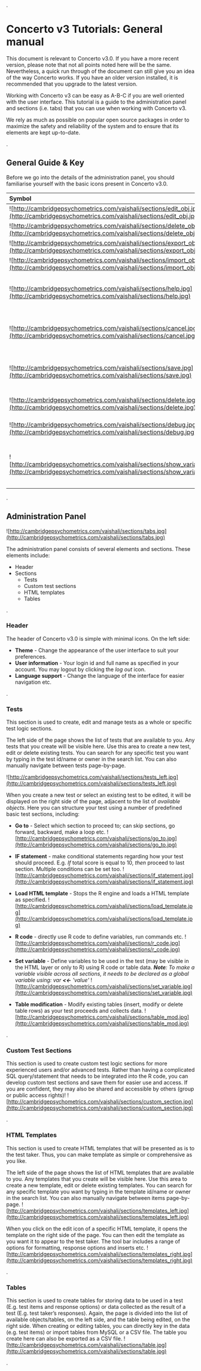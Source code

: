 .
# Concerto v3 Tutorials: General manual #

This document is relevant to Concerto v3.0. If you have a more recent version, please note that not all points noted here will be the same. Nevertheless, a quick run through of the document can still give you an idea of the way Concerto works. If you have an older version installed, it is recommended that you upgrade to the latest version.

Working with Concerto v3 can be easy as A-B-C if you are well oriented with the user interface. This tutorial is a guide to the administration panel and sections (i.e. tabs) that you can use when working with Concerto v3.

We rely as much as possible on popular open source packages in order to maximize the safety and reliability of the system and to ensure that its elements are kept up-to-date.

.
## General Guide & Key ##

Before we go into the details of the administration panel, you should familiarise yourself with the basic icons present in Concerto v3.0.

| **Symbol** | **Description** |
|:-----------|:----------------|
| ![http://cambridgepsychometrics.com/vaishali/sections/edit_obj.jpg](http://cambridgepsychometrics.com/vaishali/sections/edit_obj.jpg) | Edit object     |
| ![http://cambridgepsychometrics.com/vaishali/sections/delete_obj.jpg](http://cambridgepsychometrics.com/vaishali/sections/delete_obj.jpg) | Delete object   |
| ![http://cambridgepsychometrics.com/vaishali/sections/export_obj.jpg](http://cambridgepsychometrics.com/vaishali/sections/export_obj.jpg) | Export object   |
| ![http://cambridgepsychometrics.com/vaishali/sections/import_obj.jpg](http://cambridgepsychometrics.com/vaishali/sections/import_obj.jpg) | Import object   |
| ![http://cambridgepsychometrics.com/vaishali/sections/help.jpg](http://cambridgepsychometrics.com/vaishali/sections/help.jpg) | Help text; hover over the symbol for a basic description |
| ![http://cambridgepsychometrics.com/vaishali/sections/cancel.jpg](http://cambridgepsychometrics.com/vaishali/sections/cancel.jpg) | Cancel changes made to object since last _Save_ |
| ![http://cambridgepsychometrics.com/vaishali/sections/save.jpg](http://cambridgepsychometrics.com/vaishali/sections/save.jpg) | Save changes made to object since last _Save_ |
| ![http://cambridgepsychometrics.com/vaishali/sections/delete.jpg](http://cambridgepsychometrics.com/vaishali/sections/delete.jpg) | Delete object completely |
| ![http://cambridgepsychometrics.com/vaishali/sections/debug.jpg](http://cambridgepsychometrics.com/vaishali/sections/debug.jpg) | Debug a test to identify issues/errors |
| ![http://cambridgepsychometrics.com/vaishali/sections/show_variables.jpg](http://cambridgepsychometrics.com/vaishali/sections/show_variables.jpg) | Show variables that have been specified in the test |

.
## Administration Panel ##

![http://cambridgepsychometrics.com/vaishali/sections/tabs.jpg](http://cambridgepsychometrics.com/vaishali/sections/tabs.jpg)

The administration panel consists of several elements and sections.
These elements include:
  * Header
  * Sections
    * Tests
    * Custom test sections
    * HTML templates
    * Tables

.
### Header ###

The header of Concerto v3.0 is simple with minimal icons. On the left side:
  * **Theme** - Change the appearance of the user interface to suit your preferences.
  * **User information** - Your login id and full name as specified in your account. You may logout by clicking the _log out_ icon.
  * **Language support** - Change the language of the interface for easier navigation etc.

.
### Tests ###

This section is used to create, edit and manage tests as a whole or specific test logic sections.

The left side of the page shows the list of tests that are available to you. Any tests that you create will be visible here. Use this area to create a new test, edit or delete existing tests. You can search for any specific test you want by typing in the test id/name or owner in the search list. You can also manually navigate between tests page-by-page.

![http://cambridgepsychometrics.com/vaishali/sections/tests_left.jpg](http://cambridgepsychometrics.com/vaishali/sections/tests_left.jpg)

When you create a new test or select an existing test to be edited, it will be displayed on the right side of the page, adjacent to the list of _available objects_. Here you can structure your test using a number of predefined basic test sections, including:

  * **Go to** - Select which section to proceed to; can skip sections, go forward, backward, make a loop etc.
![http://cambridgepsychometrics.com/vaishali/sections/go_to.jpg](http://cambridgepsychometrics.com/vaishali/sections/go_to.jpg)

  * **IF statement** - make conditional statements regarding how your test should proceed. E.g. _If_ total score is equal to 10, _then_ proceed to last section. Multiple conditions can be set too.
![http://cambridgepsychometrics.com/vaishali/sections/if_statement.jpg](http://cambridgepsychometrics.com/vaishali/sections/if_statement.jpg)

  * **Load HTML template** - Stops the R engine and loads a HTML template as specified.
![http://cambridgepsychometrics.com/vaishali/sections/load_template.jpg](http://cambridgepsychometrics.com/vaishali/sections/load_template.jpg)

  * **R code** - directly use R code to define variables, run commands etc.
![http://cambridgepsychometrics.com/vaishali/sections/r_code.jpg](http://cambridgepsychometrics.com/vaishali/sections/r_code.jpg)

  * **Set variable** - Define variables to be used in the test (may be visible in the HTML layer or only to R) using R code or table data.
_**Note**: To make a variable visible across all sections, it needs to be declared as a global variable using: var **<<-** 'value'_
![http://cambridgepsychometrics.com/vaishali/sections/set_variable.jpg](http://cambridgepsychometrics.com/vaishali/sections/set_variable.jpg)

  * **Table modification** - Modify existing tables (insert, modify or delete table rows) as your test proceeds and collects data.
![http://cambridgepsychometrics.com/vaishali/sections/table_mod.jpg](http://cambridgepsychometrics.com/vaishali/sections/table_mod.jpg)


.
### Custom Test Sections ###

This section is used to create custom test logic sections for more experienced users and/or advanced tests. Rather than having a complicated SQL query/statement that needs to be integrated into the R code, you can develop custom test sections and save them for easier use and access. If you are confident, they may also be shared and accessible by others (group or public access rights)!
![http://cambridgepsychometrics.com/vaishali/sections/custom_section.jpg](http://cambridgepsychometrics.com/vaishali/sections/custom_section.jpg)

.
### HTML Templates ###

This section is used to create HTML templates that will be presented as is to the test taker. Thus, you can make template as simple or comprehensive as you like.

The left side of the page shows the list of HTML templates that are available to you. Any templates that you create will be visible here. Use this area to create a new template, edit or delete existing templates. You can search for any specific template you want by typing in the template id/name or owner in the search list. You can also manually navigate between items page-by-page.
![http://cambridgepsychometrics.com/vaishali/sections/templates_left.jpg](http://cambridgepsychometrics.com/vaishali/sections/templates_left.jpg)

When you click on the edit icon of a specific HTML template, it opens the template on the right side of the page. You can then edit the template as you want it to appear to the test taker. The tool bar includes a range of options for formatting, response options and inserts etc.
![http://cambridgepsychometrics.com/vaishali/sections/templates_right.jpg](http://cambridgepsychometrics.com/vaishali/sections/templates_right.jpg)

.
### Tables ###

This section is used to create tables for storing data to be used in a test (E.g. test items and response options) or data collected as the result of a test (E.g. test taker’s responses). Again, the page is divided into the list of available objects/tables, on the left side, and the table being edited, on the right side. When creating or editing tables, you can directly key in the data (e.g. test items) or import tables from MySQL or a CSV file. The table you create here can also be exported as a CSV file.
![http://cambridgepsychometrics.com/vaishali/sections/table.jpg](http://cambridgepsychometrics.com/vaishali/sections/table.jpg)

.